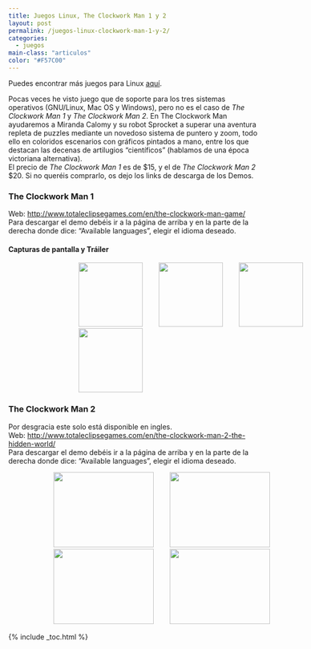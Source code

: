 ```yaml
---
title: Juegos Linux, The Clockwork Man 1 y 2
layout: post
permalink: /juegos-linux-clockwork-man-1-y-2/
categories:
  - juegos
main-class: "articulos"
color: "#F57C00"
---
```

Puedes encontrar más juegos para Linux [aquí][1].

Pocas veces he visto juego que de soporte para los tres sistemas operativos (GNU/Linux, Mac OS y Windows), pero no es el caso de <cite>The Clockwork Man 1</cite> y <cite>The Clockwork Man 2</cite>.
En The Clockwork Man ayudaremos a Miranda Calomy y su robot Sprocket a superar una aventura repleta de puzzles mediante un novedoso sistema de puntero y zoom, todo ello en coloridos escenarios con gráficos pintados a mano, entre los que destacan las decenas de artilugios &#8220;científicos&#8221; (hablamos de una época victoriana alternativa).  
El precio de <cite>The Clockwork Man 1</cite> es de $15, y el de <cite>The Clockwork Man 2</cite> $20. Si no queréis comprarlo, os dejo los links de descarga de los Demos.

### The Clockwork Man 1

Web: <http://www.totaleclipsegames.com/en/the-clockwork-man-game/>  
Para descargar el demo debéis ir a la página de arriba y en la parte de la derecha donde dice: &#8220;Available languages&#8221;, elegir el idioma deseado.

#### Capturas de pantalla y Tráiler

<div style="text-align: center;">
</div>

<div class="galeria" style="left: 25%; position: relative;">
  <a href="https://3.bp.blogspot.com/_IlK2pNFFgGM/TP5d7UlUQUI/AAAAAAAAAIQ/PaDDPtHZjZQ/s1600/The_Clockwork_Man_-_Miranda_and_Esra_1_nu_567C78CA.jpg" imageanchor="1" style="margin-left: 1em; margin-right: 1em;"><img border="0" height="128" src="https://3.bp.blogspot.com/_IlK2pNFFgGM/TP5d7UlUQUI/AAAAAAAAAIQ/PaDDPtHZjZQ/s320/The_Clockwork_Man_-_Miranda_and_Esra_1_nu_567C78CA.jpg" width="128" /></a> <a href="https://2.bp.blogspot.com/_IlK2pNFFgGM/TP5d88_SE6I/AAAAAAAAAIU/66h6TtGUEp0/s1600/The_Clockwork_Man_-_Mirandas_Lab_1_nu_2E69EEDA.jpg" imageanchor="1" style="margin-left: 1em; margin-right: 1em;"><img border="0" height="128" src="https://2.bp.blogspot.com/_IlK2pNFFgGM/TP5d88_SE6I/AAAAAAAAAIU/66h6TtGUEp0/s320/The_Clockwork_Man_-_Mirandas_Lab_1_nu_2E69EEDA.jpg" width="128" /></a> <a href="https://2.bp.blogspot.com/_IlK2pNFFgGM/TP5d-BXqleI/AAAAAAAAAIY/sn6XHbaUHL0/s1600/The_Clockwork_Man_-_New_Coventry_1_nu_1ECF3B5A.jpg" imageanchor="1" style="margin-left: 1em; margin-right: 1em;"><img border="0" height="128" src="https://2.bp.blogspot.com/_IlK2pNFFgGM/TP5d-BXqleI/AAAAAAAAAIY/sn6XHbaUHL0/s320/The_Clockwork_Man_-_New_Coventry_1_nu_1ECF3B5A.jpg" width="128" /></a> <a href="https://4.bp.blogspot.com/_IlK2pNFFgGM/TP5d_W7jMSI/AAAAAAAAAIc/K68kwzbC93s/s1600/The_Clockwork_Man_-_Zeppelin_Engine_Puzzle_1_nu_3B901B9F.jpg" imageanchor="1" style="margin-left: 1em; margin-right: 1em;"><img border="0" height="128" src="https://4.bp.blogspot.com/_IlK2pNFFgGM/TP5d_W7jMSI/AAAAAAAAAIc/K68kwzbC93s/s320/The_Clockwork_Man_-_Zeppelin_Engine_Puzzle_1_nu_3B901B9F.jpg" width="128" /></a>
</div>

<h3 style="clear: both;">
  The Clockwork Man 2
</h3>

Por desgracia este solo está disponible en ingles.  
Web: <http://www.totaleclipsegames.com/en/the-clockwork-man-2-the-hidden-world/>  
Para descargar el demo debéis ir a la página de arriba y en la parte de la derecha donde dice: &#8220;Available languages&#8221;, elegir el idioma deseado.

<div style="text-align: center;">
</div>

<div class="galeria" style="left: 15%; position: relative;">
  <a href="https://3.bp.blogspot.com/_IlK2pNFFgGM/TP5l6xToHtI/AAAAAAAAAIg/4YCI6tXtnng/s1600/The_Clockwork_Man_2_The_Hidden_World_Ireland_Map_1_nu_51920FC7.jpg" imageanchor="1" style="margin-left: 1em; margin-right: 1em;"><img border="0" height="150" src="https://3.bp.blogspot.com/_IlK2pNFFgGM/TP5l6xToHtI/AAAAAAAAAIg/4YCI6tXtnng/s200/The_Clockwork_Man_2_The_Hidden_World_Ireland_Map_1_nu_51920FC7.jpg" width="200" /></a> <a href="https://2.bp.blogspot.com/_IlK2pNFFgGM/TP5l8u1kstI/AAAAAAAAAIk/JYQEE5LRCDQ/s1600/The_Clockwork_Man_2_The_Hidden_World_London_Graveyard_1_nu_9BD24FA5.jpg" imageanchor="1" style="margin-left: 1em; margin-right: 1em;"><img border="0" height="150" src="https://2.bp.blogspot.com/_IlK2pNFFgGM/TP5l8u1kstI/AAAAAAAAAIk/JYQEE5LRCDQ/s200/The_Clockwork_Man_2_The_Hidden_World_London_Graveyard_1_nu_9BD24FA5.jpg" width="200" /></a> <a href="https://1.bp.blogspot.com/_IlK2pNFFgGM/TP5l-1MdvCI/AAAAAAAAAIo/3mBUV8vpRF4/s1600/The_Clockwork_Man_2_The_Hidden_World_Miranda_Martha_1_nu_76FCF17D.jpg" imageanchor="1" style="margin-left: 1em; margin-right: 1em;"><img border="0" height="150" src="https://1.bp.blogspot.com/_IlK2pNFFgGM/TP5l-1MdvCI/AAAAAAAAAIo/3mBUV8vpRF4/s200/The_Clockwork_Man_2_The_Hidden_World_Miranda_Martha_1_nu_76FCF17D.jpg" width="200" /></a> <a href="https://3.bp.blogspot.com/_IlK2pNFFgGM/TP5mA4RM-dI/AAAAAAAAAIs/SLdx8rneHzY/s1600/The_Clockwork_Man_2_The_Hidden_World_Stream_by_the_Bridge_1_nu_16F6F4DD.jpg" imageanchor="1" style="margin-left: 1em; margin-right: 1em;"><img border="0" height="150" src="https://3.bp.blogspot.com/_IlK2pNFFgGM/TP5mA4RM-dI/AAAAAAAAAIs/SLdx8rneHzY/s200/The_Clockwork_Man_2_The_Hidden_World_Stream_by_the_Bridge_1_nu_16F6F4DD.jpg" width="200" /></a>
</div>



 [1]: https://elbauldelprogramador.com/3-juegos-para-linux/

{% include _toc.html %}
